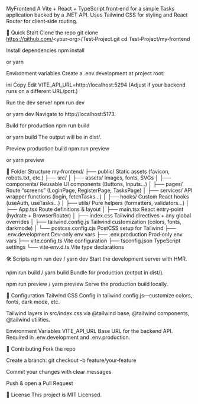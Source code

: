 MyFrontend
A Vite + React + TypeScript front‑end for a simple Tasks application backed by a .NET API. Uses Tailwind CSS for styling and React Router for client‑side routing.

🚀 Quick Start
Clone the repo
git clone https://github.com/<your‑org>/Test‑Project.git
cd Test‑Project/my‑frontend

Install dependencies
npm install

or
yarn

Environment variables
Create a .env.development at project root:

ini
Copy
Edit
VITE_API_URL=http://localhost:5294
(Adjust if your backend runs on a different URL/port.)

Run the dev server
npm run dev

or
yarn dev
Navigate to http://localhost:5173.

Build for production
npm run build

or
yarn build
The output will be in dist/.

Preview production build
npm run preview

or
yarn preview

📁 Folder Structure
my‑frontend/
├── public/ Static assets (favicon, robots.txt, etc.)
├── src/
│ ├── assets/ Images, fonts, SVGs
│ ├── components/ Reusable UI components (Buttons, Inputs…)
│ ├── pages/ Route “screens” (LoginPage, RegisterPage, TasksPage)
│ ├── services/ API wrapper functions (login, fetchTasks…)
│ ├── hooks/ Custom React hooks (useAuth, useTasks…)
│ ├── utils/ Pure helpers (formatters, validators…)
│ ├── App.tsx Route definitions & layout
│ ├── main.tsx React entry‑point (hydrate + BrowserRouter)
│ ├── index.css Tailwind directives + any global overrides
│ ├── tailwind.config.js Tailwind customization (colors, fonts, darkmode)
│ └── postcss.config.cjs PostCSS setup for Tailwind
├── .env.development Dev‑only env vars
├── .env.production Prod‑only env vars
├── vite.config.ts Vite configuration
├── tsconfig.json TypeScript settings
└── vite‑env.d.ts Vite type declarations

🛠️ Scripts
npm run dev / yarn dev
Start the development server with HMR.

npm run build / yarn build
Bundle for production (output in dist/).

npm run preview / yarn preview
Serve the production build locally.

🔧 Configuration
Tailwind CSS
Config in tailwind.config.js—customize colors, fonts, dark mode, etc.

Tailwind layers in src/index.css via @tailwind base, @tailwind components, @tailwind utilities.

Environment Variables
VITE_API_URL
Base URL for the backend API. Required in .env.development and .env.production.

🤝 Contributing
Fork the repo

Create a branch:
git checkout -b feature/your‑feature

Commit your changes with clear messages

Push & open a Pull Request

📄 License
This project is MIT Licensed.
